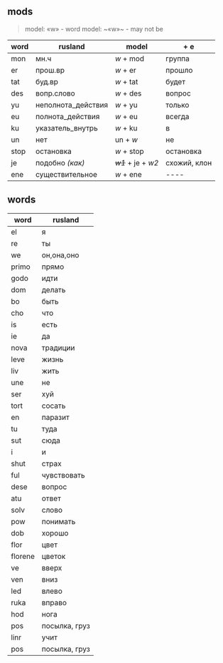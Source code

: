 mods
---

> model: «w» - word
> model: ~«w»~ - may not be

| word   | rusland            | model                  | + e           |
|--------|--------------------|------------------------|---------------|
| mon    | мн.ч               | _w_ + mod              | группа        | 
| er     | прош.вр            | _w_ + er               | прошло        |
| tat    | буд.вр             | _w_ + tat              | будет         |
| des    | вопр.слово         | _w_ + des              | вопрос        |
| yu     | неполнота_действия | _w_ + yu               | только        |
| eu     | полнота_действия   | _w_ + eu               | всегда        |
| ku     | указатель_внутрь   | _w_ + ku               | в             |
| un     | нет                |  un + _w_              | не            |
| stop   | остановка          | _w_ + stop             | остановка     |
| je     | подобно _(как)_    | ~~_w1_~~ + je + _w2_   | схожий, клон  |
| ene    | существительное    | _w_ + ene              |      ----     |

words
---
| word          | rusland            |
|---------------|--------------------|
| el            | я                  |
| re            | ты                 |
| we            | он,она,оно         |
| primo         | прямо              |
| godo          | идти               |
| dom           | делать             |
| bo            | быть               |
| cho           | что                |
| is            | есть               |
| ie            | да                 |
| nova          | традиции           |
| leve          | жизнь              |
| liv           | жить               |
| une           | не                 |
| ser           | хуй                |
| tort          | сосать             |
| en            | паразит            |
| tu            | туда               |
| sut           | сюда               |
| i             | и                  |
| shut          | страх              |
| ful           | чувствовать        |
| dese          | вопрос             |
| atu           | ответ              |
| solv          | слово              |
| pow           | понимать           |
| dob           | хорошо             |
| flor          | цвет               |
| florene       | цветок             |
| ve            | вверх              |
| ven           | вниз               |
| led           | влево              |
| ruka          | вправо             |
| hod           | нога               |
| pos           | посылка, груз      |
| linr          | учит               |
| pos           | посылка, груз      |
